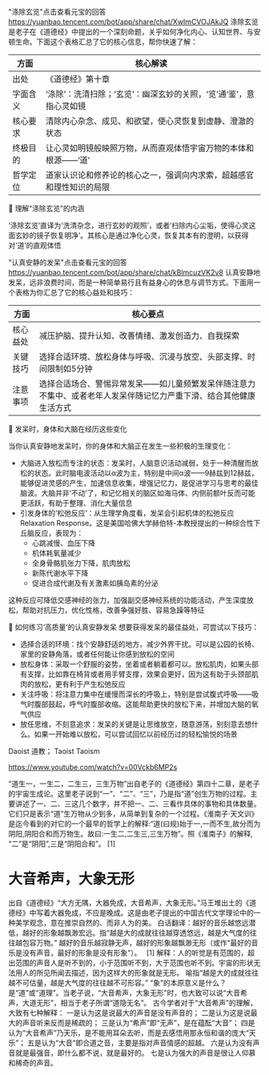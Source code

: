 "涤除玄览"点击查看元宝的回答
https://yuanbao.tencent.com/bot/app/share/chat/XwImCVOJAkJQ
涤除玄览是老子在《道德经》中提出的一个深刻命题，关乎如何净化内心、认知世界、与安顿生命。下面这个表格汇总了它的核心信息，帮你快速了解：

| 方面 | 核心解读 |
| ---- | ---- |
| 出处 | 《道德经》第十章 |
| 字面含义 | ‘涤除’：洗清扫除；‘玄览’：幽深玄妙的关照，‘览’通‘鉴’，意指心灵如镜 |
| 核心要求 | 清除内心杂念、成见、和欲望，使心灵恢复到虚静、澄澈的状态 |
| 终极目的 | 让心灵如明镜般映照万物，从而直观体悟宇宙万物的本体和根源——‘道’ |
| 哲学定位 | 道家认识论和修养论的核心之一，强调向内求索，超越感官和理性知识的局限 |

🧠 ​​理解“涤除玄览”的内涵​​

‘涤除玄览’直译为‘洗清杂念，进行玄妙的观照’，或者‘扫除内心尘垢，使得心灵这面玄妙的镜子恢复明净’。其核心是通过净化心灵，恢复其本有的澄明，以获得对‘道’的直观体悟


"认真安静的发呆"点击查看元宝的回答
https://yuanbao.tencent.com/bot/app/share/chat/kBlmcuzVK2v8
认真安静地发呆，远非浪费时间，而是一种简单易行且有益身心的休息与调节方式。下面用一个表格为你汇总了它的核心益处和技巧：

| 方面 | 核心要点 |
| ---- | ---- |
| 核心益处 | 减压护脑、提升认知、改善情绪、激发创造力、自我探索 |
| 关键技巧 | 选择合适环境、放松身体与呼吸、沉浸与放空、头部支撑、时间限制如5分钟 |
| 注意事项 | 选择合适场合、警惕异常发呆——如儿童频繁发呆伴随注意力不集中、或者老年人发呆伴随记忆力严重下滑、结合其他健康生活方式 |

🧠 ​​发呆时，身体和大脑在经历这些变化​​

当你认真安静地发呆时，你的身体和大脑正在发生一些积极的生理变化：
- 大脑进入放松而专注的状态：发呆时，人脑意识活动减弱，处于一种清醒而放松的状态。此时脑电波活动以α波为主，特别是中间α波——9赫兹到12赫兹，能够促进灵感的产生，加速信息收集，增强记忆力，是促进学习与思考的最佳脑波。大脑并非‘不动’了，和记忆相关的脑区如海马体、内侧前额叶反而可能更活跃，有助于整理、消化大量信息
- 引发身体的‘松弛反应’：从生理学角度看，发呆会引起机体的松弛反应Relaxation Response。这是美国哈佛大学赫伯特-本教授提出的一种综合性下丘脑反应，表现为：
  - 心跳减慢、血压下降
  - 机体耗氧量减少
  - 全身骨骼肌张力下降，肌肉放松
  - 新陈代谢水平下降
  - 促进合成代谢及有关激素如胰岛素的分泌

这种反应可降低交感神经的张力，加强副交感神经系统的功能活动，产生深度放松，帮助对抗压力，优化性格，改善争强好胜、容易急躁等特征

🌿 ​​如何练习‘高质量’的认真安静发呆
想要获得发呆的最佳益处，可尝试以下技巧：
- 选择合适的环境：找个安静舒适的地方，减少外界干扰。可以是公园的长椅、家里的安静角落，或者任何能让你感到放松的空间
- 放松身体：采取一个舒服的姿势，坐着或者躺着都可以。放松肌肉，如果头部有支撑，比如靠在椅背或者用手臂支撑，效果会更好，因为这有助于头颈部肌肉的放松，更有利于产生松弛反应
- 关注呼吸：将注意力集中在缓慢而深长的呼吸上，特别是尝试腹式呼吸——吸气时腹部鼓起，呼气时腹部收缩。这能帮助更快的放松下来，并增加大脑的氧气供应
- 放任思维，不刻意追求：发呆的关键是让思维放空，随意游荡，别刻意去想什么。如果一开始难以放松，可以尝试回忆以前经历过的轻松愉悦的场景







Daoist 道教； Taoist Taoism

https://www.youtube.com/watch?v=00Vckb6MP2s

“道生一，一生二，二生三，三生万物”出自老子的《道德经》第四十二章，是老子的宇宙生成论。这里老子说到“一”、“二”、“三”，乃是指“道”创生万物的过程。主要讲述了一、二、三这几个数字，并不把一、二、三看作具体的事物和具体数量。它们只是表示“道”生万物从少到多，从简单到复杂的一个过程。《淮南子·天文训》是迄今看到的对它的一个最早的哲学上的解释:“道(曰规)始于一,一而不生,故分而为阴阳,阴阳合和而万物生。故曰:一生二,二生三,三生万物”。照《淮南子》的解释, “二”是“阴阳”,三是“阴阳合和”。 [1]
# 大音希声，大象无形
出自《道德经》“大方无隅，大器免成，大音希声，大象无形。”马王堆出土的《道德经》中写着大器免成，不应是晚成。这是由老子提出的中国古代文学理论中的一种美学观念，意在推崇自然的、而非人为的美。
白话翻译：越好的音乐越悠远潜低，越好的形象越飘渺宏远。指“越是大的成就往往越穿透悠远，越是大气度的往往越包容万物。”
越好的音乐越寂静无声，越好的形象越飘渺无形（或作“最好的音乐是没有声音，最好的形象是没有形象”）。　 [1]
解释：人的听觉是有范围的，超出范围的声音人是听不到的，小于范围听不到，大于范围也听不到。宇宙的形状无法用人的所见所闻去描述，因为这样大的形象就是无形。
喻指“越是大的成就往往越不可估量，越是大气度的往往越不可形容。”
“象”的本原意义是什么？是“道”或“道理”。当老子说，“大音希声，大象无形”时，也大致可以说“大音希声，大道无形”，相当于老子所谓“道隐无名”。
古今学者对于“大音希声”的理解，大致有七种解释：
一是认为这是说最大的声音是没有声音的；
二是认为这是说最大的声音听来反而是稀疏的；
三是认为“希声”即“无声”，是在蕴酝“大音”；
四是认为“大音希声”乃天乐，是不能用耳朵去听，而是去感悟用那永恒和谐的庞大“天乐”；
五是认为“大音”即合道之音，主要是指对声音情感的超越。
六是认为没有声音就是最强音，即什么都不说，就是最好的。
七是认为强大的声音是很让人仰慕和稀奇的声音。
